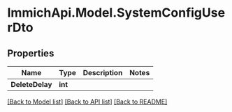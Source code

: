 # ImmichApi.Model.SystemConfigUserDto

## Properties

Name | Type | Description | Notes
------------ | ------------- | ------------- | -------------
**DeleteDelay** | **int** |  | 

[[Back to Model list]](../README.md#documentation-for-models) [[Back to API list]](../README.md#documentation-for-api-endpoints) [[Back to README]](../README.md)

